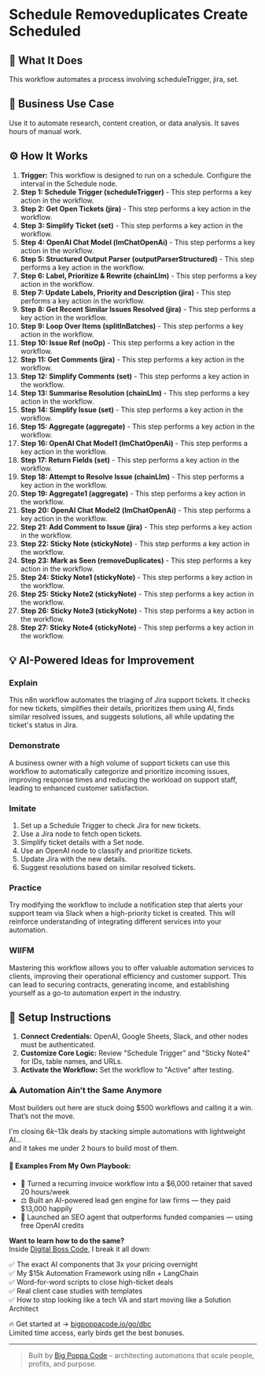 # Schedule Removeduplicates Create Scheduled

## 🚀 What It Does
This workflow automates a process involving scheduleTrigger, jira, set.

## 💼 Business Use Case
Use it to automate research, content creation, or data analysis. It saves hours of manual work.

## ⚙️ How It Works
1.  **Trigger:** This workflow is designed to run on a schedule. Configure the interval in the Schedule node.
2. **Step 1: Schedule Trigger (scheduleTrigger)** - This step performs a key action in the workflow.
3. **Step 2: Get Open Tickets (jira)** - This step performs a key action in the workflow.
4. **Step 3: Simplify Ticket (set)** - This step performs a key action in the workflow.
5. **Step 4: OpenAI Chat Model (lmChatOpenAi)** - This step performs a key action in the workflow.
6. **Step 5: Structured Output Parser (outputParserStructured)** - This step performs a key action in the workflow.
7. **Step 6: Label, Prioritize & Rewrite (chainLlm)** - This step performs a key action in the workflow.
8. **Step 7: Update Labels, Priority and Description (jira)** - This step performs a key action in the workflow.
9. **Step 8: Get Recent Similar Issues Resolved (jira)** - This step performs a key action in the workflow.
10. **Step 9: Loop Over Items (splitInBatches)** - This step performs a key action in the workflow.
11. **Step 10: Issue Ref (noOp)** - This step performs a key action in the workflow.
12. **Step 11: Get Comments (jira)** - This step performs a key action in the workflow.
13. **Step 12: Simplify Comments (set)** - This step performs a key action in the workflow.
14. **Step 13: Summarise Resolution (chainLlm)** - This step performs a key action in the workflow.
15. **Step 14: Simplify Issue (set)** - This step performs a key action in the workflow.
16. **Step 15: Aggregate (aggregate)** - This step performs a key action in the workflow.
17. **Step 16: OpenAI Chat Model1 (lmChatOpenAi)** - This step performs a key action in the workflow.
18. **Step 17: Return Fields (set)** - This step performs a key action in the workflow.
19. **Step 18: Attempt to Resolve Issue (chainLlm)** - This step performs a key action in the workflow.
20. **Step 19: Aggregate1 (aggregate)** - This step performs a key action in the workflow.
21. **Step 20: OpenAI Chat Model2 (lmChatOpenAi)** - This step performs a key action in the workflow.
22. **Step 21: Add Comment to Issue (jira)** - This step performs a key action in the workflow.
23. **Step 22: Sticky Note (stickyNote)** - This step performs a key action in the workflow.
24. **Step 23: Mark as Seen (removeDuplicates)** - This step performs a key action in the workflow.
25. **Step 24: Sticky Note1 (stickyNote)** - This step performs a key action in the workflow.
26. **Step 25: Sticky Note2 (stickyNote)** - This step performs a key action in the workflow.
27. **Step 26: Sticky Note3 (stickyNote)** - This step performs a key action in the workflow.
28. **Step 27: Sticky Note4 (stickyNote)** - This step performs a key action in the workflow.

## 💡 AI-Powered Ideas for Improvement
### Explain
This n8n workflow automates the triaging of Jira support tickets. It checks for new tickets, simplifies their details, prioritizes them using AI, finds similar resolved issues, and suggests solutions, all while updating the ticket's status in Jira.

### Demonstrate
A business owner with a high volume of support tickets can use this workflow to automatically categorize and prioritize incoming issues, improving response times and reducing the workload on support staff, leading to enhanced customer satisfaction.

### Imitate
1. Set up a Schedule Trigger to check Jira for new tickets.
2. Use a Jira node to fetch open tickets.
3. Simplify ticket details with a Set node.
4. Use an OpenAI node to classify and prioritize tickets.
5. Update Jira with the new details.
6. Suggest resolutions based on similar resolved tickets.

### Practice
Try modifying the workflow to include a notification step that alerts your support team via Slack when a high-priority ticket is created. This will reinforce understanding of integrating different services into your automation.

### WIIFM
Mastering this workflow allows you to offer valuable automation services to clients, improving their operational efficiency and customer support. This can lead to securing contracts, generating income, and establishing yourself as a go-to automation expert in the industry.

## 🔧 Setup Instructions
1. **Connect Credentials:** OpenAI, Google Sheets, Slack, and other nodes must be authenticated.
2. **Customize Core Logic:** Review "Schedule Trigger" and "Sticky Note4" for IDs, table names, and URLs.
3. **Activate the Workflow:** Set the workflow to "Active" after testing.

### ⚠️ Automation Ain’t the Same Anymore

Most builders out here are stuck doing $500 workflows and calling it a win.  
That’s not the move.  

I'm closing $6k–$13k deals by stacking simple automations with lightweight AI...  
and it takes me under 2 hours to build most of them.

#### 🧠 Examples From My Own Playbook:
- 🔁 Turned a recurring invoice workflow into a $6,000 retainer that saved 20 hours/week  
- ⚖️ Built an AI-powered lead gen engine for law firms — they paid $13,000 happily  
- 🚀 Launched an SEO agent that outperforms funded companies — using free OpenAI credits  

**Want to learn how to do the same?**  
Inside [Digital Boss Code](https://bigpoppacode.io/go/dbc), I break it all down:

✅ The exact AI components that 3x your pricing overnight  
✅ My $15k Automation Framework using n8n + LangChain  
✅ Word-for-word scripts to close high-ticket deals  
✅ Real client case studies with templates  
✅ How to stop looking like a tech VA and start moving like a Solution Architect  

🔥 Get started at → [bigpoppacode.io/go/dbc](https://bigpoppacode.io/go/dbc)  
Limited time access, early birds get the best bonuses.

---
> Built by [Big Poppa Code](https://bigpoppacode.io) – architecting automations that scale people, profits, and purpose.
